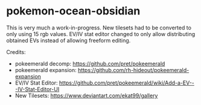 # pokemon-ocean-obsidian

This is very much a work-in-progress. New tilesets had to be converted to only using 15 rgb values. EV/IV stat editor changed to only allow distributing obtained EVs instead of allowing freeform editing.

Credits:
- pokeemerald decomp: https://github.com/pret/pokeemerald
- pokeemerald expansion: https://github.com/rh-hideout/pokeemerald-expansion
- EV/IV Stat Editor: https://github.com/pret/pokeemerald/wiki/Add-a-EV---IV-Stat-Editor-UI
- New Tilesets: https://www.deviantart.com/ekat99/gallery
